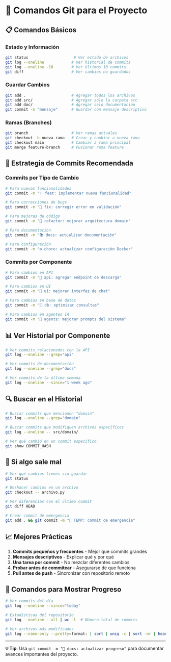 # 🚀 Comandos Git para el Proyecto

## 📋 **Comandos Básicos**

### **Estado y Información**
```bash
git status                    # Ver estado de archivos
git log --oneline            # Ver historial de commits
git log --oneline -10        # Ver últimos 10 commits
git diff                     # Ver cambios no guardados
```

### **Guardar Cambios**
```bash
git add .                    # Agregar todos los archivos
git add src/                 # Agregar solo la carpeta src
git add doc/                 # Agregar solo documentación
git commit -m "mensaje"      # Guardar con mensaje descriptivo
```

### **Ramas (Branches)**
```bash
git branch                   # Ver ramas actuales
git checkout -b nueva-rama   # Crear y cambiar a nueva rama
git checkout main            # Cambiar a rama principal
git merge feature-branch     # Fusionar rama feature
```

## 🎯 **Estrategia de Commits Recomendada**

### **Commits por Tipo de Cambio**
```bash
# Para nuevas funcionalidades
git commit -m "✨ feat: implementar nueva funcionalidad"

# Para correcciones de bugs
git commit -m "🐛 fix: corregir error en validación"

# Para mejoras de código
git commit -m "🔧 refactor: mejorar arquitectura domain"

# Para documentación
git commit -m "📚 docs: actualizar documentación"

# Para configuración
git commit -m "⚙️ chore: actualizar configuración Docker"
```

### **Commits por Componente**
```bash
# Para cambios en API
git commit -m "🔌 api: agregar endpoint de descarga"

# Para cambios en UI
git commit -m "🎨 ui: mejorar interfaz de chat"

# Para cambios en base de datos
git commit -m "🗄️ db: optimizar consultas"

# Para cambios en agentes IA
git commit -m "🤖 agents: mejorar prompts del sistema"
```

## 📊 **Ver Historial por Componente**

```bash
# Ver commits relacionados con la API
git log --oneline --grep="api"

# Ver commits de documentación
git log --oneline --grep="docs"

# Ver commits de la última semana
git log --oneline --since="1 week ago"
```

## 🔍 **Buscar en el Historial**

```bash
# Buscar commits que mencionen "domain"
git log --oneline --grep="domain"

# Buscar commits que modifiquen archivos específicos
git log --oneline -- src/domain/

# Ver qué cambió en un commit específico
git show COMMIT_HASH
```

## 🚨 **Si algo sale mal**

```bash
# Ver qué cambios tienes sin guardar
git status

# Deshacer cambios en un archivo
git checkout -- archivo.py

# Ver diferencias con el último commit
git diff HEAD

# Crear commit de emergencia
git add . && git commit -m "🚨 TEMP: commit de emergencia"
```

## 📈 **Mejores Prácticas**

1. **Commits pequeños y frecuentes** - Mejor que commits grandes
2. **Mensajes descriptivos** - Explicar qué y por qué
3. **Una tarea por commit** - No mezclar diferentes cambios
4. **Probar antes de commitear** - Asegurarse de que funciona
5. **Pull antes de push** - Sincronizar con repositorio remoto

## 🎉 **Comandos para Mostrar Progreso**

```bash
# Ver commits del día
git log --oneline --since="today"

# Estadísticas del repositorio
git log --oneline --all | wc -l  # Número total de commits

# Ver archivos más modificados
git log --name-only --pretty=format: | sort | uniq -c | sort -nr | head -10
```

---
**💡 Tip**: Usa `git commit -m "📝 docs: actualizar progreso"` para documentar avances importantes del proyecto.

